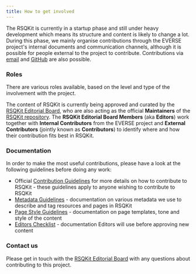 ```yaml
---
title: How to get involved
---
```


The RSQKit is currently in a startup phase and still under heavy development which means its structure and content is likely to change a lot.
During this phase, we mainly organise contributions through the EVERSE project's internal documents and communication channels, 
although it is possible for people external to the project to contribute.
Contributions via [email][email] and [GitHub][rsqkit-github] are also possible.

### Roles 

There are various roles available, based on the level and type of the involvement with the project.

The content of RSQKit is currently being approved and curated by the [RSQKit Editorial Board](./editorial_board), 
who are also acting as the official **Maintainers** of the [RSQKit repository][rsqkit-github].
The **RSQKit Editorial Board Members** (aka **Editors**) work together with **Internal Contributors** from the EVERSE project and 
**External Contributors** (jointly known as **Contributors**) to identify where and how their contribution fits best in RSQKit.

### Documentation

In order to make the most useful contributions, please have a look at the following guidelines before doing any work:

- Official [Contribution Guidelines](https://github.com/EVERSE-ResearchSoftware/RSQKit/blob/main/CONTRIBUTING.md) for more details on how to contribute to RSQKit - these guidelines apply to anyone wishing to contribute to RSQKit
- [Metadata Guidelines](./metadata_guidelines) - documentation on various metadata we use to describe and tag resources and pages in RSQKit
- [Page Style Guidelines](./style_guidelines) - documentation on page templates, tone and style of the content
- [Editors Checklist](./editors_checklist) - documentation Editors will use before approving new content

### Contact us

Please get in touch with the [RSQKit Editorial Board]() with any questions about contributing to this project.

[email]: mailto:rsqkit@lists.certh.gr
[rsqkit-github]: https://github.com/EVERSE-ResearchSoftware/RSQKit/
